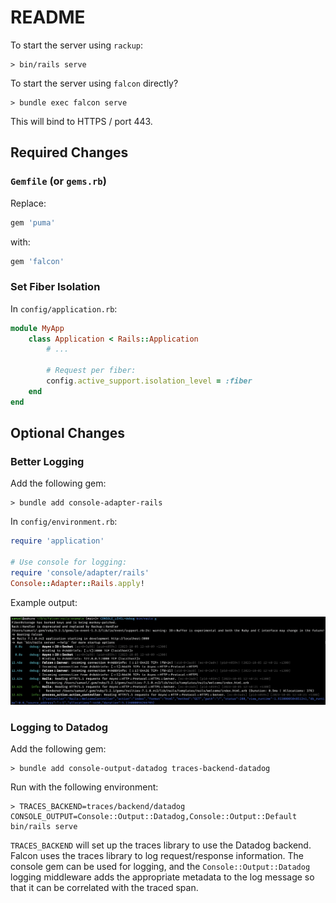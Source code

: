 # README

To start the server using `rackup`:

```
> bin/rails serve
```

To start the server using `falcon` directly?

```
> bundle exec falcon serve
```

This will bind to HTTPS / port 443.

## Required Changes

### `Gemfile` (or `gems.rb`)

Replace:

```ruby
gem 'puma'
```

with:

```ruby
gem 'falcon'
```

### Set Fiber Isolation

In `config/application.rb`:

```ruby
module MyApp
	class Application < Rails::Application
		# ...

		# Request per fiber:
		config.active_support.isolation_level = :fiber
	end
end
```

## Optional Changes

### Better Logging

Add the following gem:

```
> bundle add console-adapter-rails
```

In `config/environment.rb`:

```ruby
require 'application'

# Use console for logging:
require 'console/adapter/rails'
Console::Adapter::Rails.apply!
```

Example output:

![Console::Adapter::Rails](console-adapter-rails.png)

### Logging to Datadog

Add the following gem:

```
> bundle add console-output-datadog traces-backend-datadog
```

Run with the following environment:

```
> TRACES_BACKEND=traces/backend/datadog CONSOLE_OUTPUT=Console::Output::Datadog,Console::Output::Default bin/rails serve
```

`TRACES_BACKEND` will set up the traces library to use the Datadog backend. Falcon uses the traces library to log request/response information. The console gem can be used for logging, and the `Console::Output::Datadog` logging middleware adds the appropriate metadata to the log message so that it can be correlated with the traced span.
